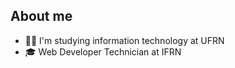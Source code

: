## About me
- 👨‍💻 I'm studying information technology at UFRN
- 🎓 Web Developer Technician at IFRN

<!--
- 🌊 love sports, the sea, talking, laughing... and everything that makes me feel alive.


**paulo0301/paulo0301** is a ✨ _special_ ✨ repository because its `README.md` (this file) appears on your GitHub profile.

Here are some ideas to get you started:

- 🔭 I’m currently working on ...
- 🌱 I’m currently learning ...
- 👯 I’m looking to collaborate on ...
- 🤔 I’m looking for help with ...
- 💬 Ask me about ...
- 📫 How to reach me: ...
- 😄 Pronouns: ...
- ⚡ Fun fact: ...
-->

